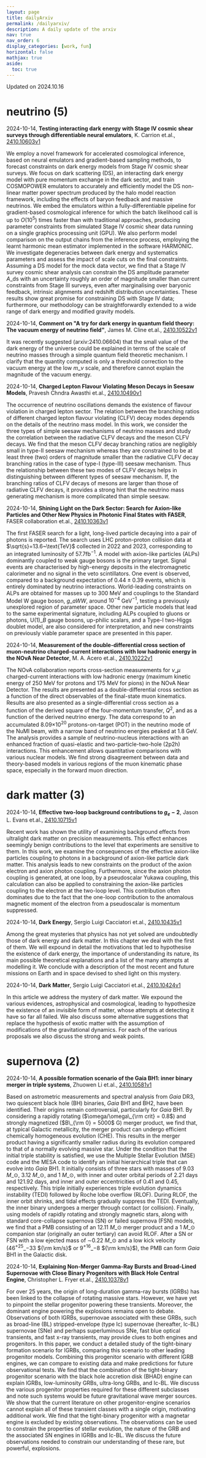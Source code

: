 ```yaml
---
layout: page
title: dailyArxiv
permalink: /dailyarxiv/
description: A daily update of the arxiv
nav: true
nav_order: 6
display_categories: [work, fun]
horizontal: false
mathjax: true
aside:
  toc: true
---
```


 Updated on 2024.10.16
# neutrino (5)

2024-10-14, **Testing interacting dark energy with Stage IV cosmic shear surveys through differentiable neural emulators**, K. Carrion et.al., [2410.10603v1](http://arxiv.org/abs/2410.10603v1)

 We employ a novel framework for accelerated cosmological inference, based on neural emulators and gradient-based sampling methods, to forecast constraints on dark energy models from Stage IV cosmic shear surveys. We focus on dark scattering (DS), an interacting dark energy model with pure momentum exchange in the dark sector, and train COSMOPOWER emulators to accurately and efficiently model the DS non-linear matter power spectrum produced by the halo model reaction framework, including the effects of baryon feedback and massive neutrinos. We embed the emulators within a fully-differentiable pipeline for gradient-based cosmological inference for which the batch likelihood call is up to $O(10^5)$ times faster than with traditional approaches, producing parameter constraints from simulated Stage IV cosmic shear data running on a single graphics processing unit (GPU). We also perform model comparison on the output chains from the inference process, employing the learnt harmonic mean estimator implemented in the software HARMONIC. We investigate degeneracies between dark energy and systematics parameters and assess the impact of scale cuts on the final constraints. Assuming a DS model for the mock data vector, we find that a Stage IV survey cosmic shear analysis can constrain the DS amplitude parameter $A\_{\mathrm{ds}}$ with an uncertainty roughly an order of magnitude smaller than current constraints from Stage III surveys, even after marginalising over baryonic feedback, intrinsic alignments and redshift distribution uncertainties. These results show great promise for constraining DS with Stage IV data; furthermore, our methodology can be straightforwardly extended to a wide range of dark energy and modified gravity models.

2024-10-14, **Comment on "A try for dark energy in quantum field theory: The vacuum energy of neutrino field"**, James M. Cline et.al., [2410.10522v1](http://arxiv.org/abs/2410.10522v1)

 It was recently suggested (arxiv:2410.06604) that the small value of the dark energy of the universe could be explained in terms of the scale of neutrino masses through a simple quantum field theoretic mechanism. I clarify that the quantity computed is only a threshold correction to the vacuum energy at the low $m\_\nu$ scale, and therefore cannot explain the magnitude of the vacuum energy.

2024-10-14, **Charged Lepton Flavour Violating Meson Decays in Seesaw Models**, Pravesh Chndra Awasthi et.al., [2410.10490v1](http://arxiv.org/abs/2410.10490v1)

 The occurrence of neutrino oscillations demands the existence of flavour violation in charged lepton sector. The relation between the branching ratios of different charged lepton flavour violating (CLFV) decay modes depends on the details of the neutrino mass model. In this work, we consider the three types of simple seesaw mechanisms of neutrino masses and study the correlation between the radiative CLFV decays and the meson CLFV decays. We find that the meson CLFV decay branching ratios are negligibly small in type-II seesaw mechanism whereas they are constrained to be at least three (two) orders of magnitude smaller than the radiative CLFV decay branching ratios in the case of type-I (type-III) seesaw mechanism. Thus the relationship between these two modes of CLFV decays helps in distinguishing between different types of seesaw mechanism. If, the branching ratios of CLFV decays of mesons are larger than those of radiative CLFV decays, it provides a strong hint that the neutrino mass generating mechanism is more complicated than simple seesaw.

2024-10-14, **Shining Light on the Dark Sector: Search for Axion-like Particles and Other New Physics in Photonic Final States with FASER**, FASER collaboration et.al., [2410.10363v1](http://arxiv.org/abs/2410.10363v1)

 The first FASER search for a light, long-lived particle decaying into a pair of photons is reported. The search uses LHC proton-proton collision data at $\sqrt{s}=13.6~\text{TeV}$ collected in 2022 and 2023, corresponding to an integrated luminosity of $57.7\text{fb}^{-1}$. A model with axion-like particles (ALPs) dominantly coupled to weak gauge bosons is the primary target. Signal events are characterised by high-energy deposits in the electromagnetic calorimeter and no signal in the veto scintillators. One event is observed, compared to a background expectation of $0.44 \pm 0.39$ events, which is entirely dominated by neutrino interactions. World-leading constraints on ALPs are obtained for masses up to $300~\text{MeV}$ and couplings to the Standard Model W gauge boson, $g\_{aWW}$, around $10^{-4}$ GeV$^{-1}$, testing a previously unexplored region of parameter space. Other new particle models that lead to the same experimental signature, including ALPs coupled to gluons or photons, U(1)$\_B$ gauge bosons, up-philic scalars, and a Type-I two-Higgs doublet model, are also considered for interpretation, and new constraints on previously viable parameter space are presented in this paper.

2024-10-14, **Measurement of the double-differential cross section of muon-neutrino charged-current interactions with low hadronic energy in the NOvA Near Detector**, M. A. Acero et.al., [2410.10222v1](http://arxiv.org/abs/2410.10222v1)

 The NOvA collaboration reports cross-section measurements for $\nu\_{\mu}$ charged-current interactions with low hadronic energy (maximum kinetic energy of 250 MeV for protons and 175 MeV for pions) in the NOvA Near Detector. The results are presented as a double-differential cross section as a function of the direct observables of the final-state muon kinematics. Results are also presented as a single-differential cross section as a function of the derived square of the four-momentum transfer, $Q^{2}$, and as a function of the derived neutrino energy. The data correspond to an accumulated 8.09$\times10^{20}$ protons-on-target (POT) in the neutrino mode of the NuMI beam, with a narrow band of neutrino energies peaked at 1.8 GeV. The analysis provides a sample of neutrino-nucleus interactions with an enhanced fraction of quasi-elastic and two-particle-two-hole (2p2h) interactions. This enhancement allows quantitative comparisons with various nuclear models. We find strong disagreement between data and theory-based models in various regions of the muon kinematic phase space, especially in the forward muon direction.

# dark matter (3)

2024-10-14, **Effective two-loop background contributions to $g_e-2$**, Jason L. Evans et.al., [2410.10715v1](http://arxiv.org/abs/2410.10715v1)

 Recent work has shown the utility of examining background effects from ultralight dark matter on precision measurements. This effect enhances seemingly benign contributions to the level that experiments are sensitive to them. In this work, we examine the consequences of the effective axion-like particles coupling to photons in a background of axion-like particle dark matter. This analysis leads to new constraints on the product of the axion electron and axion photon coupling. Furthermore, since the axion photon coupling is generated, at one loop, by a pseudoscalar Yukawa coupling, this calculation can also be applied to constraining the axion-like particles coupling to the electron at the two-loop level. This contribution often dominates due to the fact that the one-loop contribution to the anomalous magnetic moment of the electron from a pseudoscalar is momentum suppressed.

2024-10-14, **Dark Energy**, Sergio Luigi Cacciatori et.al., [2410.10435v1](http://arxiv.org/abs/2410.10435v1)

 Among the great mysteries that physics has not yet solved are undoubtedly those of dark energy and dark matter. In this chapter we deal with the first of them. We will expound in detail the motivations that led to hypothesise the existence of dark energy, the importance of understanding its nature, its main possible theoretical explanations and a list of the many attempts at modelling it. We conclude with a description of the most recent and future missions on Earth and in space devised to shed light on this mystery.

2024-10-14, **Dark Matter**, Sergio Luigi Cacciatori et.al., [2410.10424v1](http://arxiv.org/abs/2410.10424v1)

 In this article we address the mystery of dark matter. We expound the various evidences, astrophysical and cosmological, leading to hypothesize the existence of an invisible form of matter, whose attempts at detecting it have so far all failed. We also discuss some alternative suggestions that replace the hypothesis of exotic matter with the assumption of modifications of the gravitational dynamics. For each of the various proposals we also discuss the strong and weak points.

# supernova (2)

2024-10-14, **A possible formation scenario of the Gaia BH1: inner binary merger in triple systems**, Zhuowen Li et.al., [2410.10581v1](http://arxiv.org/abs/2410.10581v1)

 Based on astrometric measurements and spectral analysis from $Gaia$ DR3, two quiescent black hole (BH) binaries, $Gaia$ BH1 and BH2, have been identified. Their origins remain controversial, particularly for $Gaia$ BH1. By considering a rapidly rotating ($\omega/\omega\_{\rm crit} = 0.8$) and strongly magnetized ($B\_{\rm 0} = 5000$ G) merger product, we find that, at typical Galactic metallicity, the merger product can undergo efficient chemically homogeneous evolution (CHE). This results in the merger product having a significantly smaller radius during its evolution compared to that of a normally evolving massive star. Under the condition that the initial triple stability is satisfied, we use the Multiple Stellar Evolution (MSE) code and the MESA code to identify an initial hierarchical triple that can evolve into $Gaia$ BH1. It initially consists of three stars with masses of 9.03 $M\_{\odot}$, 3.12 $M\_{\odot}$, and 1 $M\_{\odot}$, with inner and outer orbital periods of 2.21 days and 121.92 days, and inner and outer eccentricities of 0.41 and 0.45, respectively. This triple initially experiences triple evolution dynamics instability (TEDI) followed by Roche lobe overflow (RLOF). During RLOF, the inner orbit shrinks, and tidal effects gradually suppress the TEDI. Eventually, the inner binary undergoes a merger through contact (or collision). Finally, using models of rapidly rotating and strongly magnetic stars, along with standard core-collapse supernova (SN) or failed supernova (FSN) models, we find that a PMB consisting of an 12.11 $M\_{\odot}$ merger product and a 1 $M\_{\odot}$ companion star (originally an outer tertiary) can avoid RLOF. After a SN or FSN with a low ejected mass of $\sim$0.22 $M\_{\odot}$ and a low kick velocity ($46^{+25}\_{-33}$ ${\rm km/s}$ or $9^{+16}\_{-8}$ ${\rm km/s}$), the PMB can form $Gaia$ BH1 in the Galactic disk.

2024-10-14, **Explaining Non-Merger Gamma-Ray Bursts and Broad-Lined Supernovae with Close Binary Progenitors with Black Hole Central Engine**, Christopher L. Fryer et.al., [2410.10378v1](http://arxiv.org/abs/2410.10378v1)

 For over 25 years, the origin of long-duration gamma-ray bursts (lGRBs) has been linked to the collapse of rotating massive stars. However, we have yet to pinpoint the stellar progenitor powering these transients. Moreover, the dominant engine powering the explosions remains open to debate. Observations of both lGRBs, supernovae associated with these GRBs, such as broad-line (BL) stripped-envelope (type Ic) supernovae (hereafter, Ic-BL) supernovae (SNe) and perhaps superluminous SNe, fast blue optical transients, and fast x-ray transients, may provide clues to both engines and progenitors. In this paper, we conduct a detailed study of the tight-binary formation scenario for lGRBs, comparing this scenario to other leading progenitor models. Combining this progenitor scenario with different lGRB engines, we can compare to existing data and make predictions for future observational tests. We find that the combination of the tight-binary progenitor scenario with the black hole accretion disk (BHAD) engine can explain lGRBs, low-luminosity GRBs, ultra-long GRBs, and Ic-BL. We discuss the various progenitor properties required for these different subclasses and note such systems would be future gravitational wave merger sources. We show that the current literature on other progenitor-engine scenarios cannot explain all of these transient classes with a single origin, motivating additional work. We find that the tight-binary progenitor with a magnetar engine is excluded by existing observations. The observations can be used to constrain the properties of stellar evolution, the nature of the GRB and the associated SN engines in lGRBs and Ic-BL. We discuss the future observations needed to constrain our understanding of these rare, but powerful, explosions.

